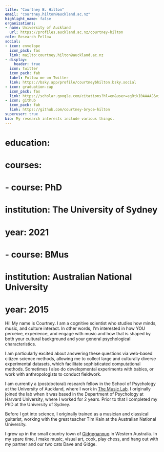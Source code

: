```yaml
---
title: "Courtney B. Hilton"
email: "courtney.hilton@auckland.ac.nz"
highlight_name: false
organizations:
- name: University of Auckland
  url: https://profiles.auckland.ac.nz/courtney-hilton
role: Research Fellow
social:
- icon: envelope
  icon_pack: fas
  link: mailto:courtney.hilton@auckland.ac.nz
- display:
    header: true
  icon: twitter
  icon_pack: fab
  label: Follow me on Twitter
  link: https://bsky.app/profile/courtneybhilton.bsky.social
- icon: graduation-cap
  icon_pack: fas
  link: https://scholar.google.com/citations?hl=en&user=egRtkI0AAAAJ&view_op=list_works
- icon: github
  icon_pack: fab
  link: https://github.com/courtney-bryce-hilton
superuser: true
bio: My research interests include various things.
---
```


# education:
#   courses:
#   - course: PhD
#     institution: The University of Sydney
#     year: 2021
#   - course: BMus
#     institution: Australian National University
#     year: 2015

Hi! My name is Courtney. I am a cognitive scientist who studies how minds, music, and culture interact. In other words, I'm interested in how YOU perceive, experience, and engage with music and how that is shaped by both your cultural background and your general psychological characteristics.

I am particularly excited about answering these questions via web-based citizen science methods, allowing me to collect large and culturally diverse experimental datasets, which facilitate sophisticated computational methods. Sometimes I also do developmental experiments with babies, or work with anthropologists to conduct fieldwork.

I am currently a (postdoctoral) research fellow in the School of Psychology at the University of Auckland, where I work in [The Music Lab](https://www.themusiclab.org/). I originally joined the lab when it was based in the Department of Psychology at Harvard University, where I worked for 2 years. Prior to that I completed my PhD at the University of Sydney.

Before I got into science, I originally trained as a musician and classical guitarist, working with the great teacher Tim Kain at the Australian National University.

I grew up in the small country town of [Gidgegannup](https://goo.gl/maps/Jg5GUTxj3RePSgJV8) in Western Australia. In my spare time, I make music, visual art, cook, play chess, and hang out with my partner and our two cats Dave and Gidge.

<!---{{< icon name="download" pack="fas" >}} Download my {{< staticref "uploads/demo_resume.pdf" "newtab" >}}resumé{{< /staticref >}}.--->
